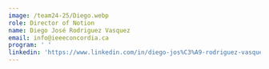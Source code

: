 ```yaml
---
image: /team24-25/Diego.webp
role: Director of Notion
name: Diego José Rodriguez Vasquez
email: info@ieeeconcordia.ca
program: ' '
linkedin: 'https://www.linkedin.com/in/diego-jos%C3%A9-rodriguez-vasquez/'
---
```


